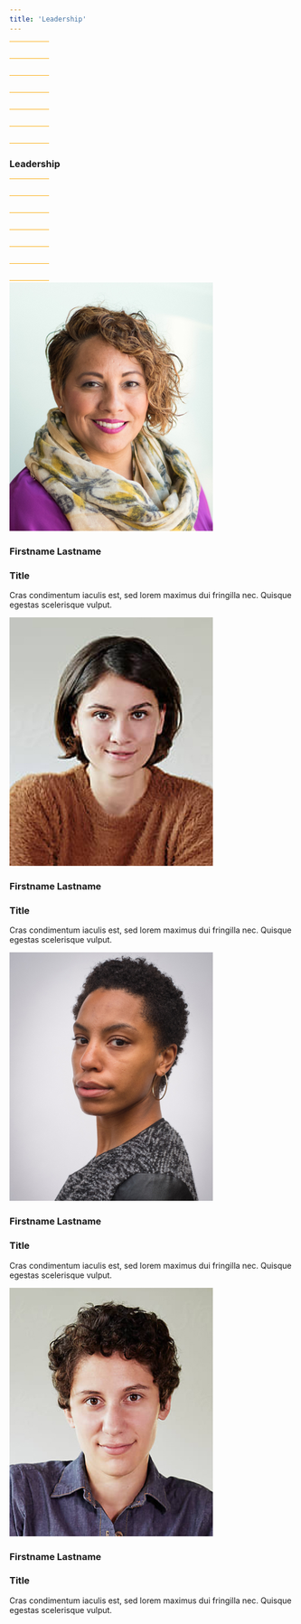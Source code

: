 ```yaml
---
title: 'Leadership'
---
```


<svg class="-top -animate" width="70" height="181" viewBox="0 0 70 181" fill="none" xmlns="http://www.w3.org/2000/svg">
  <rect width="70" height="1" transform="matrix(-1 0 0 1 70 90)" fill="#FCAF17"/>
  <rect width="70" height="1" transform="matrix(-1 0 0 1 70 30)" fill="#FCAF17"/>
  <rect width="70" height="1" transform="matrix(-1 0 0 1 70 150)" fill="#FCAF17"/>
  <rect width="70" height="1" transform="matrix(-1 0 0 1 70 0)" fill="#FCAF17"/>
  <rect width="70" height="1" transform="matrix(-1 0 0 1 70 120)" fill="#FCAF17"/>
  <rect width="70" height="1" transform="matrix(-1 0 0 1 70 60)" fill="#FCAF17"/>
  <rect width="70" height="1" transform="matrix(-1 0 0 1 70 180)" fill="#FCAF17"/>
</svg>

<h3 class="divot">Leadership</h3>

<svg class="-bottom -animate" width="70" height="181" viewBox="0 0 70 181" fill="none" xmlns="http://www.w3.org/2000/svg">
  <rect width="70" height="1" transform="matrix(-1 0 0 1 70 90)" fill="#FCAF17"/>
  <rect width="70" height="1" transform="matrix(-1 0 0 1 70 30)" fill="#FCAF17"/>
  <rect width="70" height="1" transform="matrix(-1 0 0 1 70 150)" fill="#FCAF17"/>
  <rect width="70" height="1" transform="matrix(-1 0 0 1 70 0)" fill="#FCAF17"/>
  <rect width="70" height="1" transform="matrix(-1 0 0 1 70 120)" fill="#FCAF17"/>
  <rect width="70" height="1" transform="matrix(-1 0 0 1 70 60)" fill="#FCAF17"/>
  <rect width="70" height="1" transform="matrix(-1 0 0 1 70 180)" fill="#FCAF17"/>
</svg>

<div class="people">
  <div class="person">
    <img class="-reveal" src="/user/images/person-1.jpg" alt="">
    <h3>Firstname Lastname</h3>
    <h3 class="title">Title</h3>
    <p>
      Cras condimentum iaculis est, sed lorem maximus dui fringilla nec. Quisque egestas scelerisque vulput.
    </p>
  </div>

  <div class="person">
    <img class="-reveal" src="/user/images/person-2.jpg" alt="">
    <h3>Firstname Lastname</h3>
    <h3 class="title">Title</h3>
    <p>
      Cras condimentum iaculis est, sed lorem maximus dui fringilla nec. Quisque egestas scelerisque vulput.
    </p>
  </div>

  <div class="person">
    <img class="-reveal" src="/user/images/person-3.jpg" alt="">
    <h3>Firstname Lastname</h3>
    <h3 class="title">Title</h3>
    <p>
      Cras condimentum iaculis est, sed lorem maximus dui fringilla nec. Quisque egestas scelerisque vulput.
    </p>
  </div>

  <div class="person">
    <img class="-reveal" src="/user/images/person-4.jpg" alt="">
    <h3>Firstname Lastname</h3>
    <h3 class="title">Title</h3>
    <p>
      Cras condimentum iaculis est, sed lorem maximus dui fringilla nec. Quisque egestas scelerisque vulput.
    </p>
  </div>
</div>
